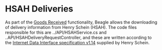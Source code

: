 # HSAH Deliveries
As part of the [Goods Received](Goods%20Received.md) functionality, Beagle allows the downloading of delivery information from Henry Schein (HSAH). The code files responsible for this are ../API/HSAHService.cs and ..API/HSAHDeliveryRequestController, and these are written according to the [Internet Data Interface specification v1.14](https://leahurst.visualstudio.com/Beagle/_versionControl?path=%24%2FBeagle%2FDev%2FBeagle%20Documentation%2FBeagleDocumentation%2FTechnical%2Fassets%2FInternet%20Data%20Interface%201.14.pdf) supplied by Henry Schein.